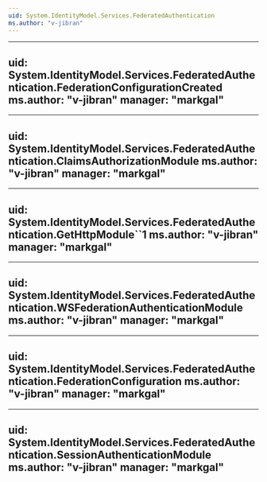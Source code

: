 ```yaml
---
uid: System.IdentityModel.Services.FederatedAuthentication
ms.author: "v-jibran"
---
```


---
uid: System.IdentityModel.Services.FederatedAuthentication.FederationConfigurationCreated
ms.author: "v-jibran"
manager: "markgal"
---

---
uid: System.IdentityModel.Services.FederatedAuthentication.ClaimsAuthorizationModule
ms.author: "v-jibran"
manager: "markgal"
---

---
uid: System.IdentityModel.Services.FederatedAuthentication.GetHttpModule``1
ms.author: "v-jibran"
manager: "markgal"
---

---
uid: System.IdentityModel.Services.FederatedAuthentication.WSFederationAuthenticationModule
ms.author: "v-jibran"
manager: "markgal"
---

---
uid: System.IdentityModel.Services.FederatedAuthentication.FederationConfiguration
ms.author: "v-jibran"
manager: "markgal"
---

---
uid: System.IdentityModel.Services.FederatedAuthentication.SessionAuthenticationModule
ms.author: "v-jibran"
manager: "markgal"
---
